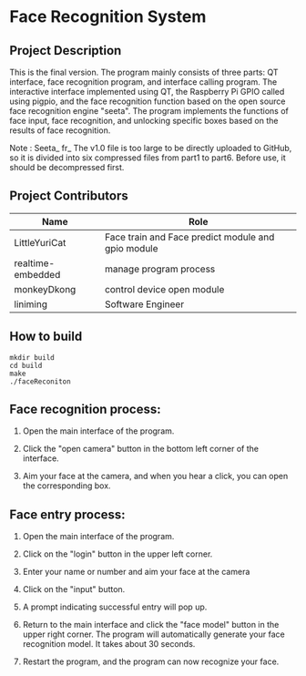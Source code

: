 # Face Recognition System

## Project Description
This is the final version. The program mainly consists of three parts: QT interface, face recognition program, and interface calling program. The interactive interface implemented using QT, the Raspberry Pi GPIO called using pigpio, and the face recognition function based on the open source face recognition engine "seeta". The program implements the functions of face input, face recognition, and unlocking specific boxes based on the results of face recognition.

Note : Seeta_ fr_ The v1.0 file is too large to be directly uploaded to GitHub, so it is divided into six compressed files from part1 to part6. Before use, it should be decompressed first.

## Project Contributors
| Name | Role |
| ---- |  ---- |
| LittleYuriCat  | Face train and Face predict module and gpio module |
| realtime-embedded  | manage program process |
| monkeyDkong  | control device open module |
| liniming  | Software Engineer |
## How to build
```lang=shell
mkdir build
cd build
make
./faceReconiton
```



## Face recognition process:

1. Open the main interface of the program.

2. Click the "open camera" button in the bottom left corner of the interface.

3. Aim your face at the camera, and when you hear a click, you can open the corresponding box.

## Face entry process:

1. Open the main interface of the program.

2. Click on the "login" button in the upper left corner.

3. Enter your name or number and aim your face at the camera

4. Click on the "input" button.

5. A prompt indicating successful entry will pop up.

6. Return to the main interface and click the "face model" button in the upper right corner. The program will automatically generate your face recognition model. It takes about 30 seconds.

7. Restart the program, and the program can now recognize your face.

